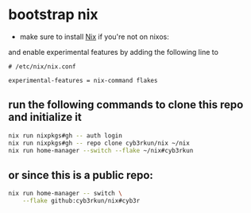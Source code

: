# bootstrap nix

- make sure to install [Nix](https://nixos.org/download/) if you're not on nixos:


and enable experimental features by adding the following line to 

```ssh
# /etc/nix/nix.conf

experimental-features = nix-command flakes
```

## run the following commands to clone this repo and initialize it
```sh
nix run nixpkgs#gh -- auth login
nix run nixpkgs#gh -- repo clone cyb3rkun/nix ~/nix
nix run home-manager --switch --flake ~/nix#cyb3rkun
```

## or since this is a public repo:

```sh
nix run home-manager -- switch \
    --flake github:cyb3rkun/nix#cyb3r
```
